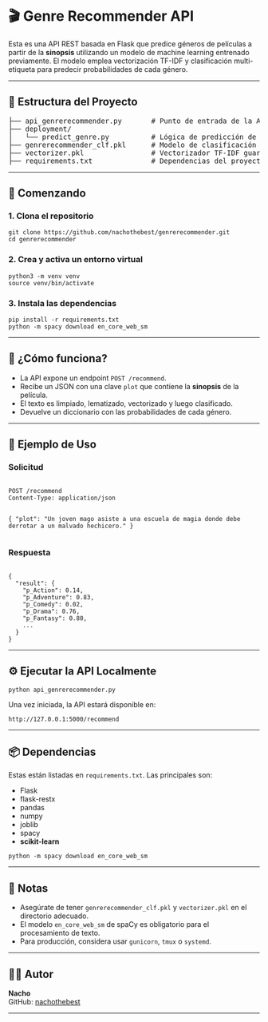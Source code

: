 <h1>🎬 Genre Recommender API</h1>

<p>Esta es una API REST basada en Flask que predice géneros de películas a partir de la <strong>sinopsis</strong> utilizando un modelo de machine learning entrenado previamente. El modelo emplea vectorización TF-IDF y clasificación multi-etiqueta para predecir probabilidades de cada género.</p>

<hr>

<h2>📁 Estructura del Proyecto</h2>

<pre>
├── api_genrerecommender.py       # Punto de entrada de la API Flask
├── deployment/
│   └── predict_genre.py          # Lógica de predicción de géneros
├── genrerecommender_clf.pkl      # Modelo de clasificación entrenado
├── vectorizer.pkl                # Vectorizador TF-IDF guardado
├── requirements.txt              # Dependencias del proyecto
</pre>

<hr>

<h2>🚀 Comenzando</h2>

<h3>1. Clona el repositorio</h3>
<pre><code>git clone https://github.com/nachothebest/genrerecommender.git
cd genrerecommender
</code></pre>

<h3>2. Crea y activa un entorno virtual</h3>
<pre><code>python3 -m venv venv
source venv/bin/activate
</code></pre>

<h3>3. Instala las dependencias</h3>
<pre><code>pip install -r requirements.txt
python -m spacy download en_core_web_sm
</code></pre>

<hr>

<h2>🧠 ¿Cómo funciona?</h2>
<ul>
  <li>La API expone un endpoint <code>POST /recommend</code>.</li>
  <li>Recibe un JSON con una clave <code>plot</code> que contiene la <strong>sinopsis</strong> de la película.</li>
  <li>El texto es limpiado, lematizado, vectorizado y luego clasificado.</li>
  <li>Devuelve un diccionario con las probabilidades de cada género.</li>
</ul>

<hr>

<h2>📡 Ejemplo de Uso</h2>

<h3>Solicitud</h3>
<pre><code>
POST /recommend
Content-Type: application/json

{
  "plot": "Un joven mago asiste a una escuela de magia donde debe derrotar a un malvado hechicero."
}
</code></pre>

<h3>Respuesta</h3>
<pre><code>
{
  "result": {
    "p_Action": 0.14,
    "p_Adventure": 0.83,
    "p_Comedy": 0.02,
    "p_Drama": 0.76,
    "p_Fantasy": 0.80,
    ...
  }
}
</code></pre>

<hr>

<h2>⚙️ Ejecutar la API Localmente</h2>

<pre><code>python api_genrerecommender.py</code></pre>

<p>Una vez iniciada, la API estará disponible en:</p>
<pre><code>http://127.0.0.1:5000/recommend</code></pre>

<hr>

<h2>📦 Dependencias</h2>
<p>Estas están listadas en <code>requirements.txt</code>. Las principales son:</p>
<ul>
  <li>Flask</li>
  <li>flask-restx</li>
  <li>pandas</li>
  <li>numpy</li>
  <li>joblib</li>
  <li>spacy</li>
  <li><strong>scikit-learn</strong></li>
</ul>

<pre><code>python -m spacy download en_core_web_sm</code></pre>

<hr>

<h2>🔐 Notas</h2>
<ul>
  <li>Asegúrate de tener <code>genrerecommender_clf.pkl</code> y <code>vectorizer.pkl</code> en el directorio adecuado.</li>
  <li>El modelo <code>en_core_web_sm</code> de spaCy es obligatorio para el procesamiento de texto.</li>
  <li>Para producción, considera usar <code>gunicorn</code>, <code>tmux</code> o <code>systemd</code>.</li>
</ul>

<hr>

<h2>👨‍💻 Autor</h2>

<p><strong>Nacho</strong><br>
GitHub: <a href="https://github.com/nachothebest" target="_blank">nachothebest</a></p>

<hr>


</body>
</html>
